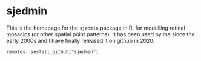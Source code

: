 # sjedmin

This is the homepage for the `sjedmin` package in R, for modelling
retinal mosacics (or other spatial point patterns).  It has been used
by me since the early 2000s and I have finally released it on github
in 2020.

```
remotes::install_github("sjedmin")
```


